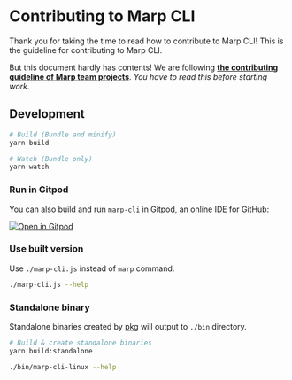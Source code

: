 # Contributing to Marp CLI

Thank you for taking the time to read how to contribute to Marp CLI! This is the guideline for contributing to Marp CLI.

But this document hardly has contents! We are following [**the contributing guideline of Marp team projects**](https://github.com/marp-team/.github/blob/master/CONTRIBUTING.md). _You have to read this before starting work._

## Development

```bash
# Build (Bundle and minify)
yarn build

# Watch (Bundle only)
yarn watch
```

### Run in Gitpod

You can also build and run `marp-cli` in Gitpod, an online IDE for GitHub:

[![Open in Gitpod](https://gitpod.io/button/open-in-gitpod.svg)](https://gitpod.io/#https://github.com/marp-team/marp-cli)

### Use built version

Use `./marp-cli.js` instead of `marp` command.

```bash
./marp-cli.js --help
```

### Standalone binary

Standalone binaries created by [pkg](https://github.com/zeit/pkg) will output to `./bin` directory.

```bash
# Build & create standalone binaries
yarn build:standalone
```

```bash
./bin/marp-cli-linux --help
```
